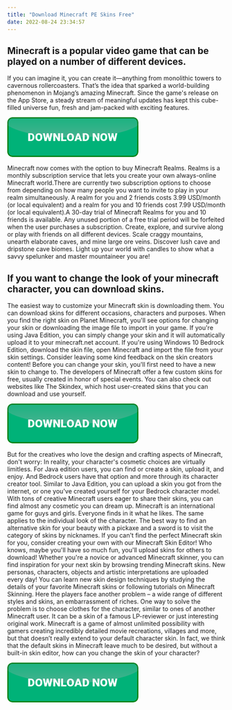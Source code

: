 ```yaml
---
title: "Download Minecraft PE Skins Free"
date: 2022-08-24 23:34:57
---
```


## Minecraft is a popular video game that can be played on a number of different devices.

If you can imagine it, you can create it—anything from monolithic towers to cavernous rollercoasters. That’s the idea that sparked a world-building phenomenon in Mojang’s amazing Minecraft. Since the game's release on the App Store, a steady stream of meaningful updates has kept this cube-filled universe fun, fresh and jam-packed with exciting features.

[![button](https://github.com/minecraftbay/minecraftbay.github.io/blob/main/dlbutton.png?raw=true)](https://minecraftsync.com/download-minecraft-skin)


Minecraft now comes with the option to buy Minecraft Realms. Realms is a monthly subscription service that lets you create your own always-online Minecraft world.There are currently two subscription options to choose from depending on how many people you want to invite to play in your realm simultaneously. A realm for you and 2 friends costs 3.99 USD/month (or local equivalent) and a realm for you and 10 friends cost 7.99 USD/month (or local equivalent).A 30-day trial of Minecraft Realms for you and 10 friends is available. Any unused portion of a free trial period will be forfeited when the user purchases a subscription.
Create, explore, and survive along or play with friends on all different devices. Scale craggy mountains, unearth elaborate caves, and mine large ore veins. Discover lush cave and dripstone cave biomes. Light up your world with candles to show what a savvy spelunker and master mountaineer you are!

## If you want to change the look of your minecraft character, you can download skins.

The easiest way to customize your Minecraft skin is downloading them. You can download skins for different occasions, characters and purposes. When you find the right skin on Planet Minecraft, you'll see options for changing your skin or downloading the image file to import in your game. If you're using Java Edition, you can simply change your skin and it will automatically upload it to your minecraft.net account. If you're using Windows 10 Bedrock Edition, download the skin file, open Minecraft and import the file from your skin settings. Consider leaving some kind feedback on the skin creators content!
Before you can change your skin, you'll first need to have a new skin to change to. The developers of Minecraft offer a few custom skins for free, usually created in honor of special events. You can also check out websites like The Skindex, which host user-created skins that you can download and use yourself.

[![button](https://github.com/minecraftbay/minecraftbay.github.io/blob/main/dlbutton.png?raw=true)](https://minecraftsync.com/download-minecraft-skin)


But for the creatives who love the design and crafting aspects of Minecraft, don't worry: In reality, your character's cosmetic choices are virtually limitless. For Java edition users, you can find or create a skin, upload it, and enjoy. And Bedrock users have that option and more through its character creator tool.
Similar to Java Edition, you can upload a skin you got from the internet, or one you've created yourself for your Bedrock character model. With tons of creative Minecraft users eager to share their skins, you can find almost any cosmetic you can dream up.
Minecraft is an international game for guys and girls. Everyone finds in it what he likes. The same applies to the individual look of the character. The best way to find an alternative skin for your beauty with a pickaxe and a sword is to visit the category of skins by nicknames.
If you can't find the perfect Minecraft skin for you, consider creating your own with our Minecraft Skin Editor! Who knows, maybe you'll have so much fun, you'll upload skins for others to download! Whether you're a novice or advanced Minecraft skinner, you can find inspiration for your next skin by browsing trending Minecraft skins. New personas, characters, objects and artistic interpretations are uploaded every day! You can learn new skin design techniques by studying the details of your favorite Minecraft skins or following tutorials on Minecraft Skinning.
Here the players face another problem – a wide range of different styles and skins, an embarrassment of riches. One way to solve the problem is to choose clothes for the character, similar to ones of another Minecraft user. It can be a skin of a famous LP-reviewer or just interesting original work.
Minecraft is a game of almost unlimited possibility with gamers creating incredibly detailed movie recreations, villages and more, but that doesn’t really extend to your default character skin. In fact, we think that the default skins in Minecraft leave much to be desired, but without a built-in skin editor, how can you change the skin of your character?


[![button](https://github.com/minecraftbay/minecraftbay.github.io/blob/main/dlbutton.png?raw=true)](https://minecraftsync.com/download-minecraft-skin)